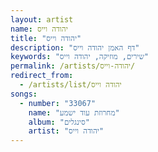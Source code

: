```yaml
---
layout: artist
name: יהודה וייס
title: "יהודה וייס"
description: "דף האמן יהודה וייס"
keywords: "שירים, מוזיקה, יהודה וייס"
permalink: /artists/יהודה-וייס/
redirect_from:
  - /artists/list/יהודה וייס
songs:
  - number: "33067"
    name: "מחרוזת עוד ישמע"
    album: "סינגלים"
    artist: "יהודה וייס"
---
```

